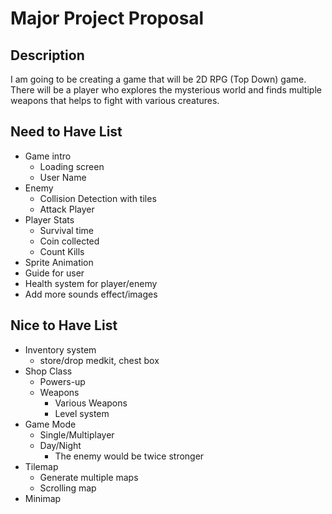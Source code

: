 # Major Project Proposal
## Description
I am going to be creating a game that will be 2D RPG (Top Down) game. There will be a player who explores the mysterious world and finds multiple weapons that helps to fight with various creatures.

## Need to Have List
- Game intro
    - Loading screen
    - User Name
- Enemy
    - Collision Detection with tiles
    - Attack Player 
- Player Stats
    - Survival time
    - Coin collected
    - Count Kills 
- Sprite Animation 
- Guide for user
- Health system for player/enemy
- Add more sounds effect/images

## Nice to Have List
- Inventory system 
    - store/drop medkit, chest box
- Shop Class 
    - Powers-up
    - Weapons
        - Various Weapons
        - Level system
- Game Mode 
    - Single/Multiplayer
    - Day/Night
        - The enemy would be twice stronger
- Tilemap 
    - Generate multiple maps
    - Scrolling map 
- Minimap